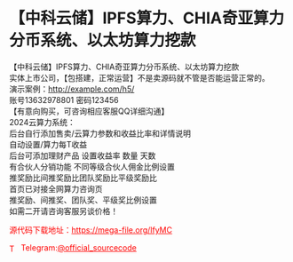 # 【中科云储】IPFS算力、CHIA奇亚算力分币系统、以太坊算力挖款

【中科云储】IPFS算力、CHIA奇亚算力分币系统、以太坊算力挖款<br>实体上市公司，【包搭建，正常运营】不是卖源码就不管是否能运营正常的。<br>演示案例：http://example.com/h5/<br>账号13632978801  密码123456<br>【有意向购买，可咨询相应客服QQ详细沟通】<br>2024云算力系统：<br>后台自行添加售卖/云算力参数和收益比率和详情说明<br>自动设置/算力每T收益<br>后台可添加理财产品 设置收益率 数量 天数<br>有合伙人分销功能 不同等级合伙人佣金比例设置<br>推奖励比间推奖励比团队奖励比平级奖励比<br>首页已对接全网算力咨询页<br>推奖励、间推奖、团队奖、平级奖比例设置<br>如需二开请咨询客服另谈价格！<br>


<p style="color: red;">源代码下载地址：<a href="https://mega-file.org/lfyMC" style="color: red;">https://mega-file.org/lfyMC</a></p><p style="color: red;"><img src="https://cdn-icons-png.flaticon.com/512/2111/2111646.png" alt="Telegram Icon" style="width: 16px; vertical-align: middle; margin-right: 5px;">Telegram:<a href="https://t.me/official_sourcecode" style="color: red;">@official_sourcecode</a></p>